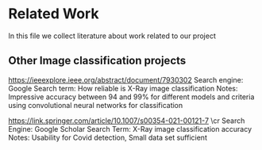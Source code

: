 # Related Work
In this file we collect literature about work related to our project

## Other Image classification projects
https://ieeexplore.ieee.org/abstract/document/7930302
Search engine: Google
Search term: How reliable is X-Ray image classification
Notes: Impressive accuracy between 94 and 99% for different models and criteria using convolutional neural networks for classification

https://link.springer.com/article/10.1007/s00354-021-00121-7 \cr
Search Engine: Google Scholar
Search Term: X-Ray image classification accuracy
Notes: Usability for Covid detection, Small data set sufficient
